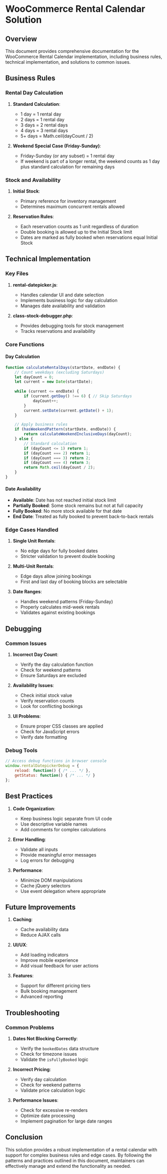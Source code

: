 # WooCommerce Rental Calendar Solution

## Overview
This document provides comprehensive documentation for the WooCommerce Rental Calendar implementation, including business rules, technical implementation, and solutions to common issues.

## Business Rules

### Rental Day Calculation
1. **Standard Calculation**:
   - 1 day = 1 rental day
   - 2 days = 1 rental day
   - 3 days = 2 rental days
   - 4 days = 3 rental days
   - 5+ days = Math.ceil(dayCount / 2)

2. **Weekend Special Case (Friday-Sunday)**:
   - Friday-Sunday (or any subset) = 1 rental day
   - If weekend is part of a longer rental, the weekend counts as 1 day plus standard calculation for remaining days

### Stock and Availability
1. **Initial Stock**:
   - Primary reference for inventory management
   - Determines maximum concurrent rentals allowed

2. **Reservation Rules**:
   - Each reservation counts as 1 unit regardless of duration
   - Double booking is allowed up to the Initial Stock limit
   - Dates are marked as fully booked when reservations equal Initial Stock

## Technical Implementation

### Key Files
1. **rental-datepicker.js**:
   - Handles calendar UI and date selection
   - Implements business logic for day calculation
   - Manages date availability and validation

2. **class-stock-debugger.php**:
   - Provides debugging tools for stock management
   - Tracks reservations and availability

### Core Functions

#### Day Calculation
```javascript
function calculateRentalDays(startDate, endDate) {
    // Count weekdays (excluding Saturdays)
    let dayCount = 0;
    let current = new Date(startDate);
    
    while (current <= endDate) {
        if (current.getDay() !== 6) { // Skip Saturdays
            dayCount++;
        }
        current.setDate(current.getDate() + 1);
    }

    // Apply business rules
    if (hasWeekendPattern(startDate, endDate)) {
        return calculateWeekendInclusiveDays(dayCount);
    } else {
        // Standard calculation
        if (dayCount <= 1) return 1;
        if (dayCount === 2) return 1;
        if (dayCount === 3) return 2;
        if (dayCount === 4) return 3;
        return Math.ceil(dayCount / 2);
    }
}
```

#### Date Availability
- **Available**: Date has not reached initial stock limit
- **Partially Booked**: Some stock remains but not at full capacity
- **Fully Booked**: No more stock available for that date
- **End Date**: Treated as fully booked to prevent back-to-back rentals

### Edge Cases Handled

1. **Single Unit Rentals**:
   - No edge days for fully booked dates
   - Stricter validation to prevent double booking

2. **Multi-Unit Rentals**:
   - Edge days allow joining bookings
   - First and last day of booking blocks are selectable

3. **Date Ranges**:
   - Handles weekend patterns (Friday-Sunday)
   - Properly calculates mid-week rentals
   - Validates against existing bookings

## Debugging

### Common Issues

1. **Incorrect Day Count**:
   - Verify the day calculation function
   - Check for weekend patterns
   - Ensure Saturdays are excluded

2. **Availability Issues**:
   - Check initial stock value
   - Verify reservation counts
   - Look for conflicting bookings

3. **UI Problems**:
   - Ensure proper CSS classes are applied
   - Check for JavaScript errors
   - Verify date formatting

### Debug Tools

```javascript
// Access debug functions in browser console
window.rentalDatepickerDebug = {
    reload: function() { /* ... */ },
    getStatus: function() { /* ... */ }
};
```

## Best Practices

1. **Code Organization**:
   - Keep business logic separate from UI code
   - Use descriptive variable names
   - Add comments for complex calculations

2. **Error Handling**:
   - Validate all inputs
   - Provide meaningful error messages
   - Log errors for debugging

3. **Performance**:
   - Minimize DOM manipulations
   - Cache jQuery selectors
   - Use event delegation where appropriate

## Future Improvements

1. **Caching**:
   - Cache availability data
   - Reduce AJAX calls

2. **UI/UX**:
   - Add loading indicators
   - Improve mobile experience
   - Add visual feedback for user actions

3. **Features**:
   - Support for different pricing tiers
   - Bulk booking management
   - Advanced reporting

## Troubleshooting

### Common Problems

1. **Dates Not Blocking Correctly**:
   - Verify the `bookedDates` data structure
   - Check for timezone issues
   - Validate the `isFullyBooked` logic

2. **Incorrect Pricing**:
   - Verify day calculation
   - Check for weekend patterns
   - Validate price calculation logic

3. **Performance Issues**:
   - Check for excessive re-renders
   - Optimize date processing
   - Implement pagination for large date ranges

## Conclusion
This solution provides a robust implementation of a rental calendar with support for complex business rules and edge cases. By following the patterns and practices outlined in this document, maintainers can effectively manage and extend the functionality as needed.
